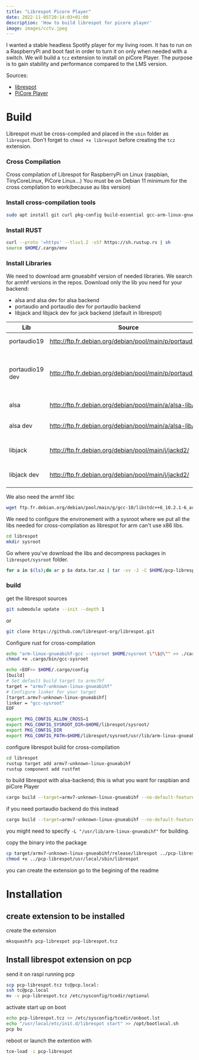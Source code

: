 ```yaml
---
title: "Librespot Picore Player"
date: 2022-11-05T20:14:03+01:00
description: 'How to build librespot for picore player'
image: images/cctv.jpeg
---
```


I wanted a stable headless Spotify player for my living room. It has to run on a RaspberryPi and boot fast in order to turn it on only when needed with a switch.
We will build a `tcz` extension to install on piCore Player. The purpose is to gain stability and performance compared to the LMS version.

Sources: 
- [librespot](https://github.com/librespot-org/librespot)
- [PiCore Player](https://www.picoreplayer.org) 


# Build

Librespot must be cross-compiled and placed in the `sbin` folder as `librespot`. Don't forget to `chmod +x librespot` before creating the `tcz` extension.

### Cross Compilation
Cross compilation of Librespot for RaspberryPi on Linux (raspbian, TinyCoreLinux, PiCore Linux...)
You must be on Debian 11 minimum for the cross compilation to work(because au libs version)

### Install cross-compilation tools

```bash
sudo apt install git curl pkg-config build-essential gcc-arm-linux-gnueabihf lib32stdc++6 libstdc++6:armhf
```

### Install RUST
```bash
curl --proto '=https' --tlsv1.2 -sSf https://sh.rustup.rs | sh
source $HOME/.cargo/env
```

### Install Libraries
We need to download arm gnueabihf version of needed libraries. We search for armhf versions in the repos. Download only the lib you need for your  backend:
 * alsa and alsa dev for alsa backend
 * portaudio and portaudio dev for portaudio backend
 * libjack and libjack dev for jack backend (default in librespot)

| Lib | Source | Name of package |
|-----|--------|-----------------|
| portaudio19 | http://ftp.fr.debian.org/debian/pool/main/p/portaudio19/ | libportaudio2_19.6.0-1.1_armhf.deb |
| portaudio19 dev | http://ftp.fr.debian.org/debian/pool/main/p/portaudio19/ | portaudio19-dev_19.6.0-1+deb10u1_armhf.deb or portaudio19-dev_19.6.0-1.1_armhf.deb |
| alsa| http://ftp.fr.debian.org/debian/pool/main/a/alsa-lib/ | libasound2_1.2.4-1.1_armhf.deb |
| alsa dev |  http://ftp.fr.debian.org/debian/pool/main/a/alsa-lib/ | libasound2-dev_1.2.4-1.1_armhf.deb |
| libjack | http://ftp.fr.debian.org/debian/pool/main/j/jackd2/ | libjack-jackd2-0_1.9.17~dfsg-1_armhf.deb |
| libjack dev | http://ftp.fr.debian.org/debian/pool/main/j/jackd2/ | libjack-jackd2-dev_1.9.17~dfsg-1_armhf.deb |

We also need the armhf libc 
```bash
wget ftp.fr.debian.org/debian/pool/main/g/gcc-10/libstdc++6_10.2.1-6_armhf.deb
```

We need to configure the environement with a sysroot where we put all the libs needed for cross-compilation as librespot for arm can't use x86 libs.
```bash
cd librespot
mkdir sysroot
```
Go where you've download the libs and decompress packages in `librespot/sysroot` folder.
```bash
for a in $(ls);do ar p $a data.tar.xz | tar -xv -J -C $HOME/pcp-librespot/librespot/sysroot;done
```

### build
get the librespot sources
```bash
git submodule update --init --depth 1
```
or
```bash
git clone https://github.com/librespot-org/librespot.git
```

Configure rust for cross-compilation
```bash
echo "arm-linux-gnueabihf-gcc --sysroot $HOME/sysroot \"\$@\"" >> ./cargo/bin/gcc-sysroot
chmod +x .cargo/bin/gcc-sysroot 

echo <EOF>> $HOME/.cargo/config
[build]
# Set default build target to armv7hf
target = "armv7-unknown-linux-gnueabihf"
# Configure linker for your target
[target.armv7-unknown-linux-gnueabihf]
linker = "gcc-sysroot"
EOF

export PKG_CONFIG_ALLOW_CROSS=1
export PKG_CONFIG_SYSROOT_DIR=$HOME/librespot/sysroot/
export PKG_CONFIG_DIR
export PKG_CONFIG_PATH=$HOME/librespot/sysroot/usr/lib/arm-linux-gnueabihf/pkgconfig/
```

configure librespot build for cross-compilation
```bash
cd librespot
rustup target add armv7-unknown-linux-gnueabihf
rustup component add rustfmt
```

to build librespot with alsa-backend; this is what you want for raspbian and piCore Player
```bash
cargo build --target=armv7-unknown-linux-gnueabihf --no-default-features --features "alsa-backend"
```

if you need portaudio backend do this instead
```bash
cargo build --target=armv7-unknown-linux-gnueabihf --no-default-features --features "portaudio-backend"
```

you might need to specify  `-L "/usr/lib/arm-linux-gnueabihf"` for building.


copy the binary into the package
```bash
cp target/armv7-unknown-linux-gnueabihf/release/librespot ../pcp-librespot/usr/local/sbin/
chmod +x ../pcp-librespot/usr/local/sbin/librespot
```
you can create the extension go to the begining of the readme

# Installation

## create extension to be installed

create the extension
```bash
mksquashfs pcp-librespot pcp-librespot.tcz
```

## Install librespot extension on pcp

send it on raspi running pcp
```bash
scp pcp-librespot.tcz tc@pcp.local:
ssh tc@pcp.local
mv -v pcp-librespot.tcz /etc/sysconfig/tcedir/optional
```
activate start up on boot
```bash
echo pcp-librespot.tcz >> /etc/sysconfig/tcedir/onboot.lst
echo "/usr/local/etc/init.d/librespot start" >> /opt/bootlocal.sh 
pcp bu
```

reboot or launch the extention with
```bash
tce-load -i pcp-librespot
```
